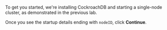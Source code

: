 To get you started, we're installing CockroachDB and starting a single-node cluster, as demonstrated in the previous lab.

Once you see the startup details ending with `nodeID`, click **Continue**.
